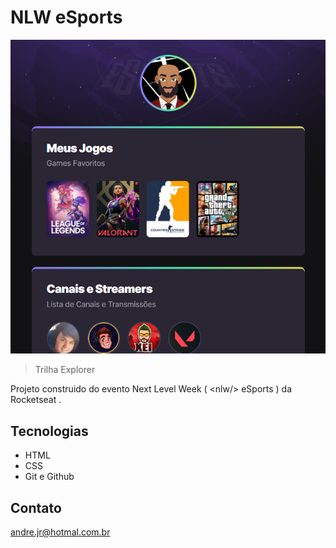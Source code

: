 # NLW eSports 

![preview](./.github/preview.png)

> Trilha Explorer

Projeto  construido do evento Next Level Week ( &lt;nlw/> eSports  ) da Rocketseat .

## Tecnologias

- HTML
- CSS
- Git e Github

## Contato

andre.jr@hotmal.com.br
